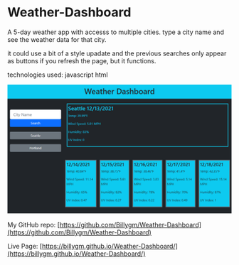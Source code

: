# Weather-Dashboard
A 5-day weather app with accesss to multiple cities.
type a city name and see the weather data for that city.

it could use a bit of a style upadate and the previous searches only appear as buttons if you refresh the page, but it functions.

technologies used:
javascript
html

![The current weather for seattle is displayed above a 5-day forecast](./assets/images/weatherDashboard.png)

My GitHub repo: [https://github.com/Billygm/Weather-Dashboard](https://github.com/Billygm/Weather-Dashboard)

Live Page: [https://billygm.github.io/Weather-Dashboard/](https://billygm.github.io/Weather-Dashboard/)
